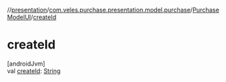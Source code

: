 //[presentation](../../../index.md)/[com.veles.purchase.presentation.model.purchase](../index.md)/[PurchaseModelUI](index.md)/[createId](create-id.md)

# createId

[androidJvm]\
val [createId](create-id.md): [String](https://kotlinlang.org/api/latest/jvm/stdlib/kotlin/-string/index.html)
